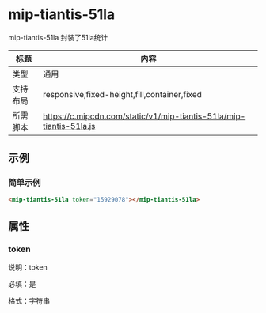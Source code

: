 # mip-tiantis-51la

mip-tiantis-51la 封装了51la统计

标题|内容
----|----
类型|通用
支持布局|responsive,fixed-height,fill,container,fixed
所需脚本|https://c.mipcdn.com/static/v1/mip-tiantis-51la/mip-tiantis-51la.js

## 示例

### 简单示例
```html
<mip-tiantis-51la token="15929078"></mip-tiantis-51la>
```

## 属性

### token

说明：token

必填：是

格式：字符串
